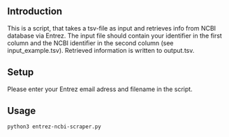 ## Introduction
This is a script, that takes a tsv-file as input and retrieves info from NCBI database via Entrez. 
The input file should contain your identifier in the first column and the NCBI identifier 
in the second column (see input_example.tsv). Retrieved information is written to output.tsv.

## Setup
Please enter your Entrez email adress and filename in the script.

## Usage
`python3 entrez-ncbi-scraper.py`
